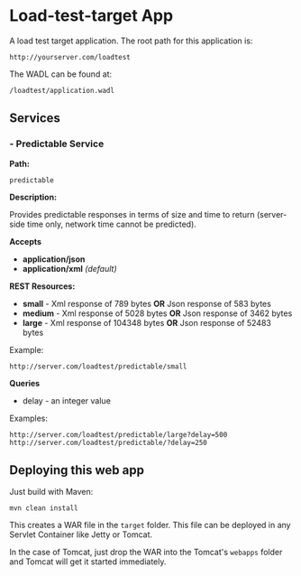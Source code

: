 # Load-test-target App

A load test target application. The root path for this application is:

```
http://yourserver.com/loadtest
```

The WADL can be found at:

```
/loadtest/application.wadl
```


## Services

### - Predictable Service

**Path:**

```
predictable
```

**Description:**

Provides predictable responses in terms of size and time to return (server-side time only, network time cannot be predicted).

**Accepts**

 - **application/json**
 - **application/xml** *(default)*

**REST Resources:**

 - **small** - Xml response of 789 bytes **OR** Json response of 583 bytes
 - **medium** - Xml response of 5028 bytes **OR** Json response of 3462 bytes
 - **large** - Xml response of 104348 bytes **OR** Json response of 52483 bytes

Example:
```
http://server.com/loadtest/predictable/small
```

**Queries**

 - delay - an integer value

Examples:
```
http://server.com/loadtest/predictable/large?delay=500
http://server.com/loadtest/predictable/?delay=250
```
 
## Deploying this web app

Just build with Maven:

```
mvn clean install
```

This creates a WAR file in the `target` folder. This file can be deployed in any Servlet Container like Jetty or Tomcat.

In the case of Tomcat, just drop the WAR into the Tomcat's `webapps` folder and Tomcat will get it started immediately.
